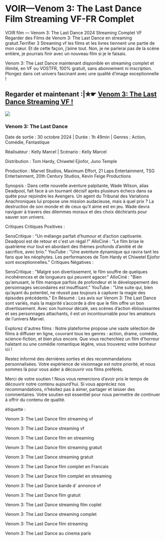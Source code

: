 # VOIR—Venom 3: The Last Dance Film Streaming VF-FR Complet

VOIR film — Venom 3: The Last Dance 2024 Streaming Complet VF Regarder des Films de Venom 3: The Last Dance en streaming gratuit.Terrifier 3 Streaming vf les films et les livres tiennent une partie de mon cœur. Et de cette façon, j’aime tout. Non, je ne parlerai pas de la scène entière, je pourrais finir avec un nouveau film si je le faisais.

Venom 3: The Last Dance maintenant disponible en streaming complet et illimité, en VF ou VOSTFR, 100% gratuit, sans abonnement ni inscription. Plongez dans cet univers fascinant avec une qualité d’image exceptionnelle !

## Regarder et maintenant :|✮☛ [Venom 3: The Last Dance Streaming VF !](https://tinyurl.com/3c25z3tm)

<a href='https://tinyurl.com/3c25z3tm' title='JOUER MAINTENANT'><img src='https://i.imgur.com/jhNGoEt.gif' /></a>

### Venom 3: The Last Dance

Date de sortie : 30 octobre 2024 | Durée : 1h 49min | Genres : Action, Comédie, Fantastique

Réalisateur : Kelly Marcel | Scénario : Kelly Marcel

Distribution : Tom Hardy, Chiwetel Ejiofor, Juno Temple

Production : Marvel Studios, Maximum Effort, 21 Laps Entertainment, TSG Entertainment, 20th Century Studios, Kevin Feige Productions

Synopsis :
Dans cette nouvelle aventure palpitante, Wade Wilson, alias Deadpool, fait face à un tournant décisif après plusieurs échecs dans sa quête pour rejoindre les Avengers. Un agent du Tribunal des Variations Anachroniques lui propose une mission audacieuse, mais à quel prix ? La destruction de son monde et de ceux qu’il aime est en jeu. Wade devra naviguer à travers des dilemmes moraux et des choix déchirants pour sauver son univers.

Critiques
Critiques Positives :

SensCritique : "Un mélange parfait d’humour et d’action captivante. Deadpool est de retour et c'est un régal !"
AlloCiné : "Le film brise le quatrième mur tout en abordant des thèmes profonds d’amitié et de sacrifice, avec brio."
YouTube : "Une aventure dynamique qui ravira tant les fans que les néophytes. Les performances de Tom Hardy et Chiwetel Ejiofor sont exceptionnelles."
Critiques Négatives :

SensCritique : "Malgré son divertissement, le film souffre de quelques incohérences et de longueurs qui peuvent agacer."
AlloCiné : "Bien qu’amusant, le film manque parfois de profondeur et le développement des personnages secondaires est insuffisant."
YouTube : "Une suite qui, bien qu’ayant du potentiel, ne réussit pas toujours à capturer la magie des épisodes précédents."
En Résumé :
Les avis sur Venom 3: The Last Dance sont variés, mais la majorité s’accorde à dire que le film offre un bon divertissement. Avec son humour décalé, ses scènes d’action éblouissantes et ses personnages attachants, il est un incontournable pour les amateurs de l’univers Marvel.

Explorez d'autres films :
Notre plateforme propose une vaste sélection de films à diffuser en ligne, couvrant tous les genres : action, drame, comédie, science-fiction, et bien plus encore. Que vous recherchiez un film d'horreur haletant ou une comédie romantique légère, vous trouverez votre bonheur ici !

Restez informé des dernières sorties et des recommandations personnalisées. Votre expérience de visionnage est notre priorité, et nous sommes là pour vous aider à découvrir vos films préférés.

Merci de votre soutien !
Nous vous remercions d’avoir pris le temps de découvrir notre contenu aujourd’hui. Si vous appréciez nos recommandations, n’hésitez pas à aimer, partager et laisser des commentaires. Votre soutien est essentiel pour nous permettre de continuer à offrir du contenu de qualité.

étiquette :

Venom 3: The Last Dance film streaming vf

Venom 3: The Last Dance streaming vf

Venom 3: The Last Dance film en streaming

Venom 3: The Last Dance film streaming gratuit

Venom 3: The Last Dance streaming gratuit

Venom 3: The Last Dance film complet en Francais

Venom 3: The Last Dance film complet en streaming

Venom 3: The Last Dance bande d` annonce vf

Venom 3: The Last Dance film gratuit

Venom 3: The Last Dance streaming film coplet

Venom 3: The Last Dance streaming complet

Venom 3: The Last Dance film streaming

Venom 3: The Last Dance au cinema paris
